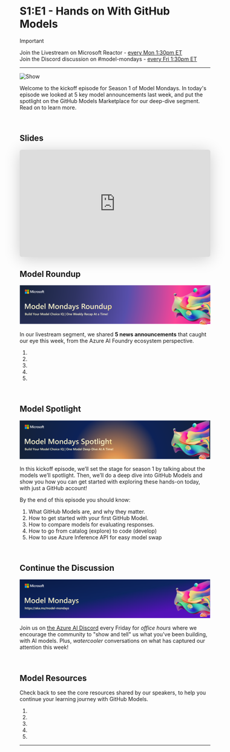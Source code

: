 # S1:E1 - Hands on With GitHub Models


> [!IMPORTANT]  
> Join the Livestream on Microsoft Reactor - [every Mon 1:30pm ET](https://aka.ms/model-mondays/RSVP) <br/>
> Join the Discord discussion on #model-mondays - [every Fri 1:30pm ET](https://aka.ms/model-mondays/chat) <br/>

---

![Show](./img/Season01-Ep01.png)

Welcome to the kickoff episode for Season 1 of Model Mondays. In today's episode we looked at 5 key model announcements last week, and put the spotlight on the GitHub Models Marketplace for our deep-dive segment. Read on to learn more.

<br/>

## Slides

<iframe class="speakerdeck-iframe" frameborder="0" src="https://speakerdeck.com/player/7dfabc48029c43d68bd7abf5b998d8fa" title="Model Mondays S1:E1 - Mar 10, 2025" allowfullscreen="true" style="border: 0px; background: padding-box padding-box rgba(0, 0, 0, 0.1); margin: 0px; padding: 0px; border-radius: 6px; box-shadow: rgba(0, 0, 0, 0.2) 0px 5px 40px; width: 100%; height: auto; aspect-ratio: 560 / 315;" data-ratio="1.7777777777777777"></iframe>

<br/>

## Model Roundup

![Roundup](./../img/mm-roundup.png)

In our livestream segment, we shared **5 news announcements** that caught our eye this week, from the Azure AI Foundry ecosystem perspective.

1. 
1.
1.
1.
1. 

<br/>

## Model Spotlight

![Spotlight](./../img/mm-spotlight.png)

In this kickoff episode, we’ll set the stage for season 1 by talking about the models we’ll spotlight. Then, we’ll do a deep dive into GitHub Models and show you how you can get started with exploring these hands-on today, with just a GitHub account!

By the end of this episode you should know:
1. What GitHub Models are, and why they matter.
1. How to get started with your first GitHub Model.
1. How to compare models for evaluating responses.
1. How to go from catalog (explore) to code (develop)
1. How to use Azure Inference API for easy model swap

<br/>

## Continue the Discussion


![Discord](./../img/model-mondays-banner.png)

Join us on [the Azure AI Discord](https://aka.ms/model-mondays/discord) every Friday for _office hours_ where we encourage the community to "show and tell" us what you've been building, with AI models. Plus, _watercooler_ conversations on what has captured our attention this week!


<br/>

## Model Resources

Check back to see the core resources shared by our speakers, to help you continue your learning journey with GitHub Models.

1.
1.
1.
1.
1.

---